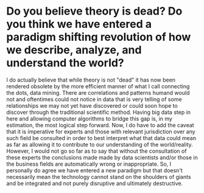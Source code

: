# Do you believe theory is dead? Do you think we have entered a paradigm shifting revolution of how we describe, analyze, and understand the world?

I do actually believe that while theory is not "dead" it has now been rendered obsolete by the more efficient manner of what I call
connecting the dots, data mining. There are correlations and patterns humand would not and oftentimes could not notice in data that
is very telling of some relationships we may not yet have discovered or could soon hope to discover through the traditional scientific method.
Having big data step in here and allowing computer algorithms to bridge this gap is, in my estimation, the most logical step forward. Now,
I do have to add the caveat that it is imperative for experts and those with relevant jurisdiction over any such field be consulted in order
to best interpret what that data could mean as far as allowing it to contribute to our understanding of the world/reality. However, I would
not go so far as to say that without the consultation of these experts the conclusions made made by data scientists and/or those in the business
fields are automatically wrong or inappropriate. So, I personally do agree we have entered a new paradigm but that doesn't necessarily mean
the technology cannot stand on the shoulders of giants and be integrated and not purely disruptive and ultimately destructive.
